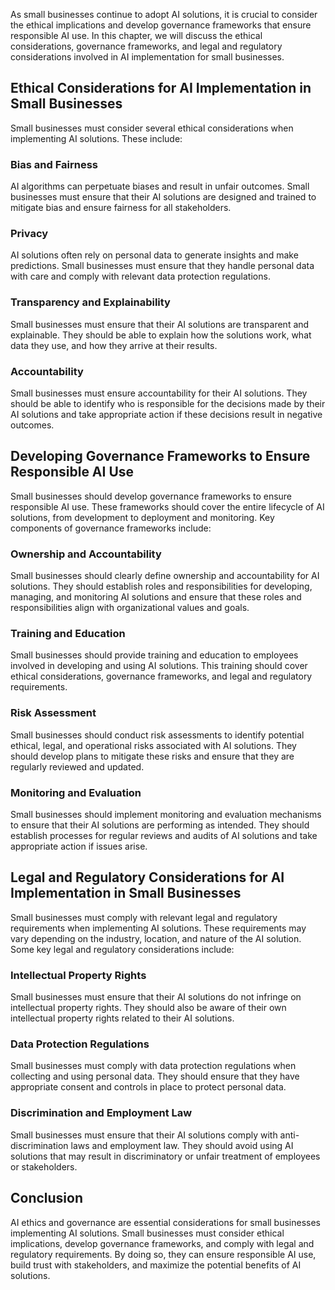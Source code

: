 
As small businesses continue to adopt AI solutions, it is crucial to consider the ethical implications and develop governance frameworks that ensure responsible AI use. In this chapter, we will discuss the ethical considerations, governance frameworks, and legal and regulatory considerations involved in AI implementation for small businesses.

Ethical Considerations for AI Implementation in Small Businesses
----------------------------------------------------------------

Small businesses must consider several ethical considerations when implementing AI solutions. These include:

### Bias and Fairness

AI algorithms can perpetuate biases and result in unfair outcomes. Small businesses must ensure that their AI solutions are designed and trained to mitigate bias and ensure fairness for all stakeholders.

### Privacy

AI solutions often rely on personal data to generate insights and make predictions. Small businesses must ensure that they handle personal data with care and comply with relevant data protection regulations.

### Transparency and Explainability

Small businesses must ensure that their AI solutions are transparent and explainable. They should be able to explain how the solutions work, what data they use, and how they arrive at their results.

### Accountability

Small businesses must ensure accountability for their AI solutions. They should be able to identify who is responsible for the decisions made by their AI solutions and take appropriate action if these decisions result in negative outcomes.

Developing Governance Frameworks to Ensure Responsible AI Use
-------------------------------------------------------------

Small businesses should develop governance frameworks to ensure responsible AI use. These frameworks should cover the entire lifecycle of AI solutions, from development to deployment and monitoring. Key components of governance frameworks include:

### Ownership and Accountability

Small businesses should clearly define ownership and accountability for AI solutions. They should establish roles and responsibilities for developing, managing, and monitoring AI solutions and ensure that these roles and responsibilities align with organizational values and goals.

### Training and Education

Small businesses should provide training and education to employees involved in developing and using AI solutions. This training should cover ethical considerations, governance frameworks, and legal and regulatory requirements.

### Risk Assessment

Small businesses should conduct risk assessments to identify potential ethical, legal, and operational risks associated with AI solutions. They should develop plans to mitigate these risks and ensure that they are regularly reviewed and updated.

### Monitoring and Evaluation

Small businesses should implement monitoring and evaluation mechanisms to ensure that their AI solutions are performing as intended. They should establish processes for regular reviews and audits of AI solutions and take appropriate action if issues arise.

Legal and Regulatory Considerations for AI Implementation in Small Businesses
-----------------------------------------------------------------------------

Small businesses must comply with relevant legal and regulatory requirements when implementing AI solutions. These requirements may vary depending on the industry, location, and nature of the AI solution. Some key legal and regulatory considerations include:

### Intellectual Property Rights

Small businesses must ensure that their AI solutions do not infringe on intellectual property rights. They should also be aware of their own intellectual property rights related to their AI solutions.

### Data Protection Regulations

Small businesses must comply with data protection regulations when collecting and using personal data. They should ensure that they have appropriate consent and controls in place to protect personal data.

### Discrimination and Employment Law

Small businesses must ensure that their AI solutions comply with anti-discrimination laws and employment law. They should avoid using AI solutions that may result in discriminatory or unfair treatment of employees or stakeholders.

Conclusion
----------

AI ethics and governance are essential considerations for small businesses implementing AI solutions. Small businesses must consider ethical implications, develop governance frameworks, and comply with legal and regulatory requirements. By doing so, they can ensure responsible AI use, build trust with stakeholders, and maximize the potential benefits of AI solutions.
